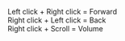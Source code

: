 Left click + Right click = Forward  
Right click + Left click = Back   
Right click + Scroll = Volume  
